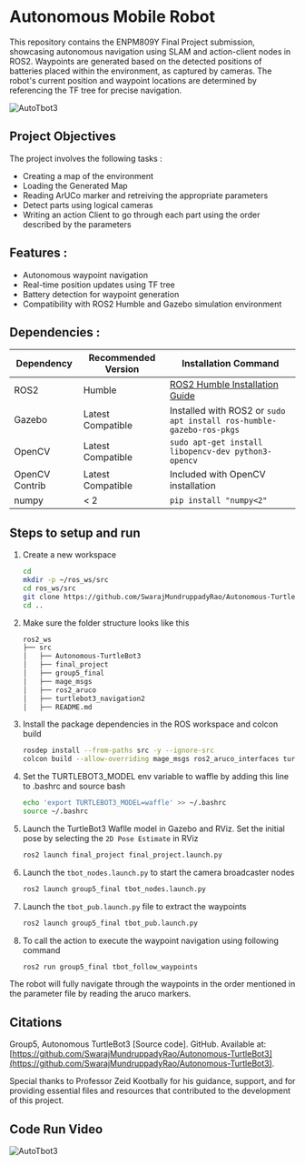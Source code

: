 # Autonomous Mobile Robot 
This repository contains the ENPM809Y Final Project submission, showcasing autonomous navigation using SLAM and action-client nodes in ROS2. Waypoints are generated based on the detected positions of batteries placed within the environment, as captured by cameras. The robot's current position and waypoint locations are determined by referencing the TF tree for precise navigation.

![AutoTbot3](https://github.com/user-attachments/assets/97ce8b00-cfc0-480e-aa2c-45290c846825)


## Project Objectives  
The project involves the following tasks : 
- Creating a map of the environment
- Loading the Generated Map
- Reading ArUCo marker and retreiving the appropriate parameters
- Detect parts using logical cameras
- Writing an action Client to go through each part using the order described by the parameters


## Features : 
- Autonomous waypoint navigation
- Real-time position updates using TF tree
- Battery detection for waypoint generation
- Compatibility with ROS2 Humble and Gazebo simulation environment

## Dependencies :
| Dependency       | Recommended Version  | Installation Command                                                                 |
|------------------|----------------------|--------------------------------------------------------------------------------------|
| ROS2             | Humble               | [ROS2 Humble Installation Guide](https://docs.ros.org/en/humble/Installation.html)   |
| Gazebo           | Latest Compatible    | Installed with ROS2 or `sudo apt install ros-humble-gazebo-ros-pkgs`                 |
| OpenCV           | Latest Compatible    | `sudo apt-get install libopencv-dev python3-opencv`                                  |
| OpenCV Contrib   | Latest Compatible    | Included with OpenCV installation                                                    |
| numpy            | < 2                  | `pip install "numpy<2"`                                                              |


## Steps to setup and run

1. Create a new workspace

    ```bash
    cd  
    mkdir -p ~/ros_ws/src
    cd ros_ws/src
    git clone https://github.com/SwarajMundruppadyRao/Autonomous-TurtleBot3.git
    cd ..
    ```

2. Make sure the folder structure looks like this 
    ``` bash 
    ros2_ws  
    ├── src
    │   ├── Autonomous-TurtleBot3
    │   ├── final_project
    │   ├── group5_final
    │   ├── mage_msgs
    │   ├── ros2_aruco
    │   ├── turtlebot3_navigation2
    │   ├── README.md
    ```

3. Install the package dependencies in the ROS workspace and colcon build 

    ```bash
    rosdep install --from-paths src -y --ignore-src
    colcon build --allow-overriding mage_msgs ros2_aruco_interfaces turtlebot3_navigation2
    ```

4. Set the TURTLEBOT3_MODEL env variable to waffle by adding this line to .bashrc and source bash

    ```bash
    echo 'export TURTLEBOT3_MODEL=waffle' >> ~/.bashrc
    source ~/.bashrc
    ```

5. Launch the TurtleBot3 Waflle model in Gazebo and RViz. Set the initial pose by selecting the ```2D Pose Estimate``` in RViz 

    ```bash
    ros2 launch final_project final_project.launch.py
    ```

6. Launch the ```tbot_nodes.launch.py``` to start the camera broadcaster nodes

    ```bash
    ros2 launch group5_final tbot_nodes.launch.py
    ```


7. Launch the ```tbot_pub.launch.py``` file to extract the waypoints

    ```bash
    ros2 launch group5_final tbot_pub.launch.py
    ```

8. To call the action to execute the waypoint navigation using following command 

    ```bash
    ros2 run group5_final tbot_follow_waypoints
    ```


The robot will fully navigate through the waypoints in the order mentioned in the parameter file by reading the aruco markers. 


## Citations

Group5, Autonomous TurtleBot3 [Source code]. GitHub. Available at: [https://github.com/SwarajMundruppadyRao/Autonomous-TurtleBot3](https://github.com/SwarajMundruppadyRao/Autonomous-TurtleBot3).

Special thanks to Professor Zeid Kootbally for his guidance, support, and for providing essential files and resources that contributed to the development of this project.


## Code Run Video 
![AutoTbot3](https://github.com/user-attachments/assets/59eb8757-c949-4197-86f4-eba9fd11059a)


